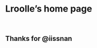 Lroolle’s home page
===================

 

Thanks for @iissnan
---------------------------------------
